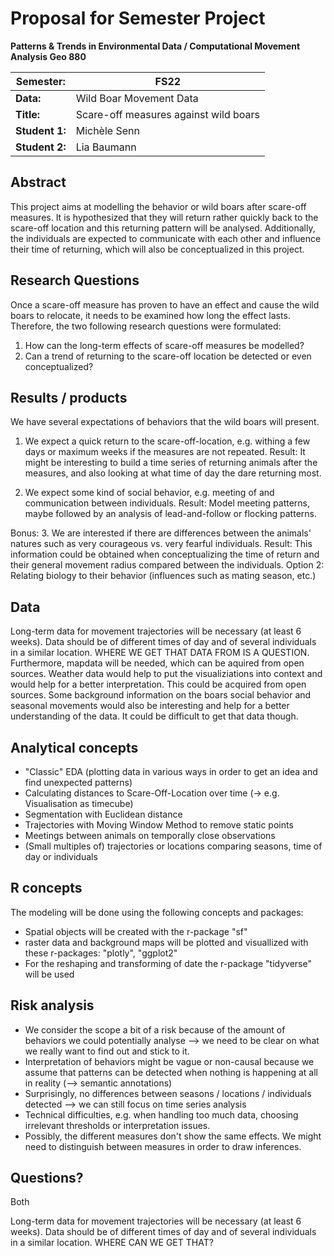 # Proposal for Semester Project

**Patterns & Trends in Environmental Data / Computational Movement
Analysis Geo 880**

| Semester:      | FS22                              |
|----------------|---------------------------------- |
| **Data:**      | Wild Boar Movement Data           |
| **Title:**     | Scare-off measures against wild boars         |
| **Student 1:** | Michèle Senn                 |
| **Student 2:** | Lia Baumann                 |

## Abstract 
<!-- (50-60 words) -->
This project aims at modelling the behavior or wild boars after scare-off measures. It is hypothesized that they will return rather quickly back to the scare-off location and this returning pattern will be analysed. Additionally, the individuals are expected to communicate with each other and influence their time of returning, which will also be conceptualized in this project.

## Research Questions
<!-- (50-60 words) --> 
<!--at least 2 research questions -->
Once a scare-off measure has proven to have an effect and cause the wild boars to relocate, it needs to be examined how long the effect lasts. Therefore, the two following research questions were formulated:
1. How can the long-term effects of scare-off measures be modelled?
2. Can a trend of returning to the scare-off location be detected or even conceptualized?

## Results / products

We have several expectations of behaviors that the wild boars will present.

1. We expect a quick return to the scare-off-location, e.g. withing a few days or maximum weeks if the measures are not repeated.
Result: It might be interesting to build a time series of returning animals after the measures, and also looking at what time of day the dare returning most.

2. We expect some kind of social behavior, e.g. meeting of and communication between individuals.
Result: Model meeting patterns, maybe followed by an analysis of lead-and-follow or flocking patterns.

Bonus:
3. We are interested if there are differences between the animals' natures such as very courageous vs. very fearful individuals.
Result: This information could be obtained when conceptualizing the time of return and their general movement radius compared between the individuals. Option 2: Relating biology to their behavior (influences such as mating season, etc.)

## Data
<!-- What data will you use? Will you require additional context data? Where do you get this data from? Do you already have all the data? --> 
Long-term data for movement trajectories will be necessary (at least 6 weeks). Data should be of different times of day and of several individuals in a similar location. WHERE WE GET THAT DATA FROM IS A QUESTION.
Furthermore, mapdata will be needed, which can be aquired from open sources.
Weather data would help to put the visualiziations into context and would help for a better interpretation. This could be acquired from open sources. Some background information on the boars social behavior and seasonal movements would also be interesting and help for a better understanding of the data. It could be difficult to get that data though.

## Analytical concepts
<!-- Which analytical concepts will you use? What conceptual movement spaces and respective modelling approaches of trajectories will you be using? What additional spatial analysis methods will you be using? -->
- "Classic" EDA (plotting data in various ways in order to get an idea and find unexpected patterns)
- Calculating distances to Scare-Off-Location over time (-> e.g. Visualisation as timecube)
- Segmentation with Euclidean distance
- Trajectories with Moving Window Method to remove static points
- Meetings between animals on temporally close observations
- (Small  multiples of) trajectories or locations comparing seasons, time of day or individuals

## R concepts
<!-- Which R concepts, functions, packages will you mainly use. What additional spatial analysis methods will you be using? --> 
The modeling will be done using the following concepts and packages:
- Spatial objects will be created with the r-package "sf"
- raster data and background maps will be plotted and visuallized with these r-packages: "plotly", "ggplot2"
- For the reshaping and transforming of date the r-package "tidyverse" will be used

## Risk analysis
<!-- What could be the biggest challenges/problems you might face? What is your plan B? --> 
- We consider the scope a bit of a risk because of the amount of behaviors we could potentially analyse --> we need to be clear on what we really want to find out and stick to it.
- Interpretation of behaviors might be vague or non-causal because we assume that patterns can be detected when nothing is happening at all in reality (--> semantic annotations)
- Surprisingly, no differences between seasons / locations / individuals detected --> we can still focus on time series analysis
- Technical difficulties, e.g. when handling too much data, choosing irrelevant thresholds or interpretation issues.
- Possibly, the different measures don't show the same effects. We might need to distinguish between measures in order to draw inferences.

## Questions?
<!-- Which questions would you like to discuss at the coaching session? --> Both
Long-term data for movement trajectories will be necessary (at least 6 weeks). Data should be of different times of day and of several individuals in a similar location. WHERE CAN WE GET THAT?
